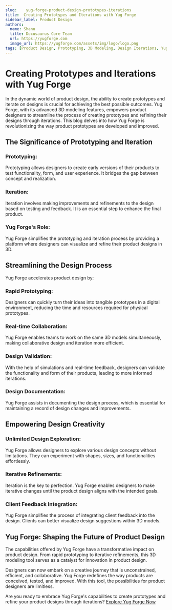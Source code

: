 ```yaml
---
slug:    yug-forge-product-design-prototypes-iterations
title:  Creating Prototypes and Iterations with Yug Forge
sidebar_label: Product Design
authors:
  name: Shanu
  title: Docusaurus Core Team
  url: https://yugforge.com
  image_url: https://yugforge.com/assets/img/logo/logo.png
tags: [Product Design, Prototyping, 3D Modeling, Design Iterations, Yug Forge, docusaurus]
---
```


# Creating Prototypes and Iterations with Yug Forge

In the dynamic world of product design, the ability to create prototypes and iterate on designs is crucial for achieving the best possible outcomes. Yug Forge, with its advanced 3D modeling features, empowers product designers to streamline the process of creating prototypes and refining their designs through iterations. This blog delves into how Yug Forge is revolutionizing the way product prototypes are developed and improved.

## The Significance of Prototyping and Iteration

### **Prototyping**: 

Prototyping allows designers to create early versions of their products to test functionality, form, and user experience. It bridges the gap between concept and realization.

### **Iteration**: 

Iteration involves making improvements and refinements to the design based on testing and feedback. It is an essential step to enhance the final product.

### **Yug Forge's Role**: 

Yug Forge simplifies the prototyping and iteration process by providing a platform where designers can visualize and refine their product designs in 3D.

## Streamlining the Design Process

Yug Forge accelerates product design by:

### **Rapid Prototyping**: 

Designers can quickly turn their ideas into tangible prototypes in a digital environment, reducing the time and resources required for physical prototypes.

### **Real-time Collaboration**: 

Yug Forge enables teams to work on the same 3D models simultaneously, making collaborative design and iteration more efficient.

### **Design Validation**: 

With the help of simulations and real-time feedback, designers can validate the functionality and form of their products, leading to more informed iterations.

### **Design Documentation**: 

Yug Forge assists in documenting the design process, which is essential for maintaining a record of design changes and improvements.

## Empowering Design Creativity

### **Unlimited Design Exploration**: 

Yug Forge allows designers to explore various design concepts without limitations. They can experiment with shapes, sizes, and functionalities effortlessly.

### **Iterative Refinements**: 

Iteration is the key to perfection. Yug Forge enables designers to make iterative changes until the product design aligns with the intended goals.

### **Client Feedback Integration**: 

Yug Forge simplifies the process of integrating client feedback into the design. Clients can better visualize design suggestions within 3D models.

## Yug Forge: Shaping the Future of Product Design

The capabilities offered by Yug Forge have a transformative impact on product design. From rapid prototyping to iterative refinements, this 3D modeling tool serves as a catalyst for innovation in product design.

Designers can now embark on a creative journey that is unconstrained, efficient, and collaborative. Yug Forge redefines the way products are conceived, tested, and improved. With this tool, the possibilities for product designers are limitless.

Are you ready to embrace Yug Forge's capabilities to create prototypes and refine your product designs through iterations? [Explore Yug Forge Now](https://www.yugforge.com)
